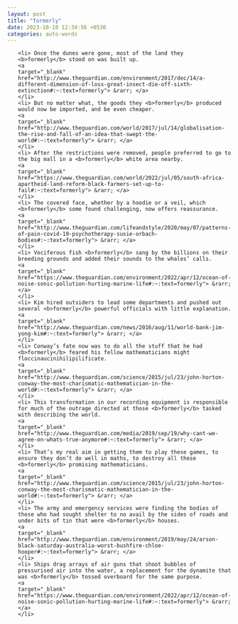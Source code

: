 ```yaml
---
layout: post
title: "formerly"
date: 2023-10-10 12:34:56 +0530
categories: auto-words
---
```

<ol>

    <li> Once the dunes were gone, most of the land they <b>formerly</b> stood on was built up.
    <a 
    target="_blank" 
    href="http://www.theguardian.com/environment/2017/dec/14/a-different-dimension-of-loss-great-insect-die-off-sixth-extinction#:~:text=formerly"> &rarr; </a>
    </li>
    <li> But no matter what, the goods they <b>formerly</b> produced would now be imported, and be even cheaper.
    <a 
    target="_blank" 
    href="http://www.theguardian.com/world/2017/jul/14/globalisation-the-rise-and-fall-of-an-idea-that-swept-the-world#:~:text=formerly"> &rarr; </a>
    </li>
    <li> After the restrictions were removed, people preferred to go to the big mall in a <b>formerly</b> white area nearby.
    <a 
    target="_blank" 
    href="https://www.theguardian.com/world/2022/jul/05/south-africa-apartheid-land-reform-black-farmers-set-up-to-fail#:~:text=formerly"> &rarr; </a>
    </li>
    <li> The covered face, whether by a hoodie or a veil, which <b>formerly</b> some found challenging, now offers reassurance.
    <a 
    target="_blank" 
    href="http://www.theguardian.com/lifeandstyle/2020/may/07/patterns-of-pain-covid-19-psychotherapy-susie-orbach-bodies#:~:text=formerly"> &rarr; </a>
    </li>
    <li> Vociferous fish <b>formerly</b> sang by the billions on their breeding grounds and added their sounds to the whales’ calls.
    <a 
    target="_blank" 
    href="https://www.theguardian.com/environment/2022/apr/12/ocean-of-noise-sonic-pollution-hurting-marine-life#:~:text=formerly"> &rarr; </a>
    </li>
    <li> Kim hired outsiders to lead some departments and pushed out several <b>formerly</b> powerful officials with little explanation.
    <a 
    target="_blank" 
    href="http://www.theguardian.com/news/2016/aug/11/world-bank-jim-yong-kim#:~:text=formerly"> &rarr; </a>
    </li>
    <li> Conway’s fate now was to do all the stuff that he had <b>formerly</b> feared his fellow mathematicians might floccinaucinihilipilificate.
    <a 
    target="_blank" 
    href="http://www.theguardian.com/science/2015/jul/23/john-horton-conway-the-most-charismatic-mathematician-in-the-world#:~:text=formerly"> &rarr; </a>
    </li>
    <li> This transformation in our recording equipment is responsible for much of the outrage directed at those <b>formerly</b> tasked with describing the world.
    <a 
    target="_blank" 
    href="http://www.theguardian.com/media/2019/sep/19/why-cant-we-agree-on-whats-true-anymore#:~:text=formerly"> &rarr; </a>
    </li>
    <li> That’s my real aim in getting them to play these games, to ensure they don’t do well in maths, to destroy all these <b>formerly</b> promising mathematicians.
    <a 
    target="_blank" 
    href="http://www.theguardian.com/science/2015/jul/23/john-horton-conway-the-most-charismatic-mathematician-in-the-world#:~:text=formerly"> &rarr; </a>
    </li>
    <li> The army and emergency services were finding the bodies of those who had sought shelter to no avail by the sides of roads and under bits of tin that were <b>formerly</b> houses.
    <a 
    target="_blank" 
    href="http://www.theguardian.com/environment/2019/may/24/arson-black-saturday-australia-worst-bushfire-chloe-hooper#:~:text=formerly"> &rarr; </a>
    </li>
    <li> Ships drag arrays of air guns that shoot bubbles of pressurised air into the water, a replacement for the dynamite that was <b>formerly</b> tossed overboard for the same purpose.
    <a 
    target="_blank" 
    href="https://www.theguardian.com/environment/2022/apr/12/ocean-of-noise-sonic-pollution-hurting-marine-life#:~:text=formerly"> &rarr; </a>
    </li>
